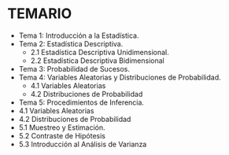 <h1>TEMARIO</h1>


* Tema 1: Introducción a la Estadística.
* Tema 2: Estadística Descriptiva.
  * 2.1 Estadística Descriptiva Unidimensional.
  * 2.2 Estadística Descriptiva Bidimensional
* Tema 3: Probabilidad de Sucesos.
* Tema 4: Variables Aleatorias y Distribuciones de Probabilidad.
  * 4.1 Variables Aleatorias
  * 4.2 Distribuciones de Probabilidad
*  Tema 5: Procedimientos de Inferencia.
  * 4.1 Variables Aleatorias
  * 4.2 Distribuciones de Probabilidad
  * 5.1 Muestreo y Estimación.
  * 5.2 Contraste de Hipótesis
  * 5.3 Introducción al Análisis de Varianza
